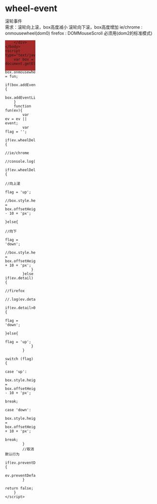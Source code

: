 # wheel-event
滚轮事件   
需求：滚轮向上滚，box高度减小
			滚轮向下滚，box高度增加
      ie/chrome : onmousewheel(dom0) 
      firefox : DOMMouseScroll 必须用(dom2的标准模式)

<!DOCTYPE html>
<html>
	<head>
		<meta charset="UTF-8">
		<title></title>
		<style type="text/css">
			*{
				margin: 0;
				padding: 0;
			}
			#box{
				width: 100px;
				height: 100px;
				background: brown;
			}
		</style>
	</head>
	<body style="height: 3000px;">
		<div id="box">
			
		</div>
	</body>
	<script type="text/javascript">
		var box = document.getElementById('box');
		box.onmousewheel = fun;
		if(box.addEventListener){
			box.addEventListener('DOMMouseScroll',fun);
		}
		function fun(ev){
			var ev = ev || event;
			var flag = '';
			if(ev.wheelDelta){
				//ie/chrome
				//console.log(ev.wheelDelta);
				if(ev.wheelDelta>0){
					//向上滚
					flag = 'up';
					//box.style.height = box.offsetHeight - 10 + 'px';
				}else{
					//向下
					flag = 'down';
					//box.style.height = box.offsetHeight + 10 + 'px';
				}
			}else if(ev.detail){
				//firefox
				//.log(ev.detail)
				if(ev.detail>0){
					flag = 'down';
				}else{
					flag = 'up';
				}	
			}
			switch (flag){
				case 'up':
					box.style.height = box.offsetHeight - 10 + 'px';
					break;
				case 'down':
					box.style.height = box.offsetHeight + 10 + 'px';
					break;
			}
			//取消默认行为
			if(ev.preventDefault){
				ev.preventDefault();
			}
			return false;
		}
	</script>
</html>
